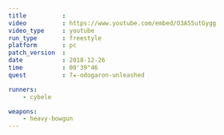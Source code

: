 ```yaml
---
title          :
video          : https://www.youtube.com/embed/O3AS5utGygg
video_type     : youtube
run_type       : freestyle
platform       : pc
patch_version  :
date           : 2018-12-26
time           : 00'39"46
quest          : 7★-odogaron-unleashed

runners:
    - cybele

weapons:
    - heavy-bowgun
---
```

